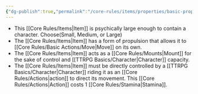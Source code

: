 ```yaml
---
{"dg-publish":true,"permalink":"/core-rules/items/properties/basic-properties/vehicle/"}
---
```


- This [[Core Rules/Items\|Item]] is psychically large enough to contain a character. Choose(Small, Medium, or Large)
- The [[Core Rules/Items\|Item]] has a form of propulsion that allows it to [[Core Rules/Basic Actions/Move\|Move]] on its own.
- The [[Core Rules/Items\|Item]] acts as a [[Core Rules/Mounts\|Mount]] for the sake of control and [[TTRPG Basics/Character\|Character]] capacity.
- The [[Core Rules/Items\|Item]] must be directly controlled by a [[TTRPG Basics/Character\|Character]] riding it as an [[Core Rules/Actions\|action]] to direct its movement. This [[Core Rules/Actions\|Action]] costs 1 [[Core Rules/Stamina\|Stamina]].